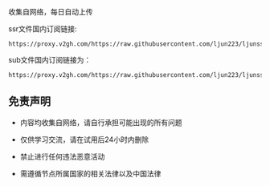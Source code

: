 收集自网络，每日自动上传

ssr文件国内订阅链接:

```
https://proxy.v2gh.com/https://raw.githubusercontent.com/ljun223/ljunssr/master/ssr.txt
```

sub文件国内订阅链接为：

```
https://proxy.v2gh.com/https://raw.githubusercontent.com/ljun223/ljunssr/master/sub.txt
```

## 免责声明

* 内容均收集自网络，请自行承担可能出现的所有问题

* 仅供学习交流，请在试用后24小时内删除

* 禁止进行任何违法恶意活动

* 需遵循节点所属国家的相关法律以及中国法律